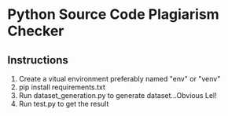 # Python Source Code Plagiarism Checker

## Instructions
1. Create a vitual environment preferably named "env" or "venv"
2. pip install requirements.txt
3. Run dataset_generation.py to generate dataset...Obvious Lel!
4. Run test.py to get the result